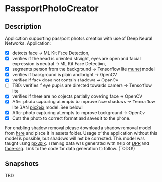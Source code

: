# PassportPhotoCreator

## Description

Application supporting passport photos creation with use of Deep Neural Networks. Application:
- [x] detects face -> ML Kit Face Detection,
- [x] verifies if the head is oriented straight, eyes are open and facial expression is neutral -> ML Kit Face Detection,
- [x] segments person from the background -> Tensorflow lite [munet](https://github.com/tensorflow/examples/tree/master/lite/examples/image_segmentation/android) model
- [x] verifies if background is plain and bright -> OpenCV
- [x] verifies if face does not contain shadows -> OpenCv
- [ ] TBD: verifies if eye pupils are directed towards camera -> Tensorflow lite
- [x] verifies if there are no objects partially covering face -> OpenCV
- [x] After photo capturing attempts to improve face shadows -> Tensorflow lite GAN [pix2pix](https://github.com/affinelayer/pix2pix-tensorflow) model. See below!
- [x] After photo capturing attempts to improve background -> OpenCv
- [x] Cuts the photo to correct format and saves it to the phone.

For enabling shadow removal please download a shadow removal model from [here](https://www.dropbox.com/s/lib09rdp7ku35o1/pix2pix.tflite?dl=0) and place it in assets folder.
Usage of the application without this model is possible, but shadows will not be corrected.
This model was taught using [pix2pix](https://github.com/affinelayer/pix2pix-tensorflow).
Training data was generated with help of [DPR](https://github.com/zhhoper/DPR) and
[face-seg](https://github.com/kampta/face-seg). Link to the code for data generation to follow. (TODO!)

## Snapshots

TBD